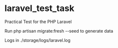 # laravel_test_task
Practical Test for the PHP Laravel 

Run php artisan migrate:fresh --seed to generate data


Logs in ./storage/logs/laravel.log